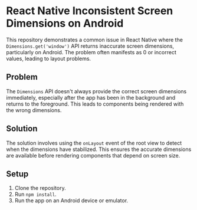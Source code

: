 # React Native Inconsistent Screen Dimensions on Android

This repository demonstrates a common issue in React Native where the `Dimensions.get('window')` API returns inaccurate screen dimensions, particularly on Android.  The problem often manifests as 0 or incorrect values, leading to layout problems.

## Problem

The `Dimensions` API doesn't always provide the correct screen dimensions immediately, especially after the app has been in the background and returns to the foreground. This leads to components being rendered with the wrong dimensions.

## Solution

The solution involves using the `onLayout` event of the root view to detect when the dimensions have stabilized. This ensures the accurate dimensions are available before rendering components that depend on screen size.

## Setup

1. Clone the repository.
2. Run `npm install`.
3. Run the app on an Android device or emulator.
